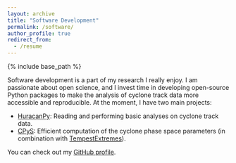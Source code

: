 ```yaml
---
layout: archive
title: "Software Development"
permalink: /software/
author_profile: true
redirect_from:
  - /resume
---
```


{% include base_path %}

Software development is a part of my research I really enjoy. 
I am passionate about open science, and I invest time in developing open-source Python packages to make the analysis of cyclone track data more accessible and reproducible. 
At the moment, I have two main projects: 
* [HuracanPy](https://github.com/Huracan-project/huracanpy): Reading and performing basic analyses on cyclone track data.
* [CPyS](https://github.com/stella-bourdin/CPyS): Efficient computation of the cyclone phase space parameters (in combination with [TempestExtremes](https://climate.ucdavis.edu/tempestextremes.php)).

You can check out my [GitHub profile](https://github.com/stella-bourdin).
